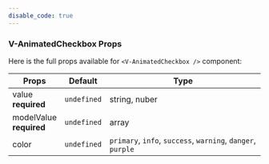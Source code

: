 ```yaml
---
disable_code: true
---
```


### V-AnimatedCheckbox Props

Here is the full props available for `<V-AnimatedCheckbox />` component:

| Props                        | Default                                       | Type                                                        |
| ---------------------------- | --------------------------------------------- | ----------------------------------------------------------- |
| value<br />**required**      | <span class="is-undefined">`undefined`</span> | string, nuber                                               |
| modelValue<br />**required** | <span class="is-undefined">`undefined`</span> | array                                                       |
| color                        | <span class="is-undefined">`undefined`</span> | `primary`, `info`, `success`, `warning`, `danger`, `purple` |
